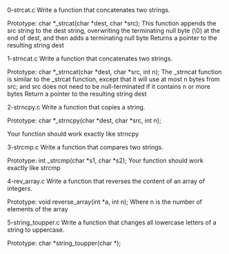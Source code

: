 0-strcat.c Write a function that concatenates two strings.

Prototype: char *_strcat(char *dest, char *src);
This function appends the src string to the dest string, overwriting the terminating null byte (\0) at the end of dest, and then adds a terminating null byte
Returns a pointer to the resulting string dest

1-strncat.c Write a function that concatenates two strings.

Prototype: char *_strncat(char *dest, char *src, int n);
The _strncat function is similar to the _strcat function, except that
it will use at most n bytes from src; and
src does not need to be null-terminated if it contains n or more bytes
Return a pointer to the resulting string dest

2-strncpy.c Write a function that copies a string.

Prototype: char *_strncpy(char *dest, char *src, int n);

Your function should work exactly like strncpy

3-strcmp.c Write a function that compares two strings.

Prototype: int _strcmp(char *s1, char *s2);
Your function should work exactly like strcmp

4-rev_array.c Write a function that reverses the content of an array of integers.

Prototype: void reverse_array(int *a, int n);
Where n is the number of elements of the array


5-string_toupper.c Write a function that changes all lowercase letters of a string to uppercase.

Prototype: char *string_toupper(char *);


